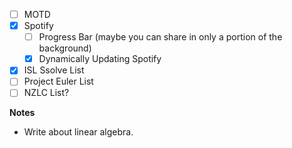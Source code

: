 - [ ] MOTD
- [x] Spotify 
    - [ ] Progress Bar (maybe you can share in only a portion of the background)
    - [x] Dynamically Updating Spotify
- [x] ISL Ssolve List
- [ ] Project Euler List
- [ ] NZLC List?
  
**Notes**
- Write about linear algebra.